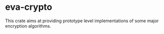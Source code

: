 # eva-crypto

This crate aims at providing prototype level implementations of some major encryption algorithms.
